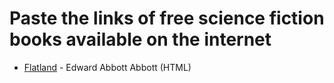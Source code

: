 # Paste the links of free science fiction books available on the internet

* [Flatland](https://www.gutenberg.org/cache/epub/97/pg97-images.html) - Edward Abbott Abbott (HTML)
